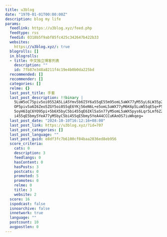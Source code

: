 ```yaml
---
title: u3blog
date: "1970-01-01T00:00:00Z"
description: blog my life
params:
  feedlink: https://u3blog.xyz/feed.php
  feedtype: rss
  feedid: 0318b5f9abf85fc425c342647b422b33
  websites:
    https://u3blog.xyz/: true
  blogrolls: []
  in_blogrolls:
  - title: 中文独立博客列表
    description: ""
    id: 7fb87e348a8211f4c19e4b0b0da225bd
  recommended: []
  recommender: []
  categories: []
  relme: {}
  last_post_title: 手套
  last_post_description: !!binary |
    5LuW5oC75piv5oi0552A5LiA5Ymv5b6I5Y6a55qE55m95omL5aWX77yM55yL6LW35p2l5Y
    OP5piv5a6I6Zeo5ZGY5oi055qE6YKj56eN6L+e5omL5aWX77yM6K6p5LuW55qE5q+P5Liq
    5oyH6IqC6YO95pi+5b6X5byC5bi455qE6IKl5aSn77yM5omL5aWX5pys6Lqr5Lmf6Z2e5b
    i455qE5bmy5YeA77yM5byC5bi455qE5bmy5YeA44CCCuKAnOS7iuWkqeg=
  last_post_date: "2024-10-10T16:12:16+08:00"
  last_post_link: https://u3blog.xyz/?id=707
  last_post_categories: []
  last_post_language: ""
  last_post_guid: e8df3fc7b6100cf04baa2036ed8eb956
  score_criteria:
    cats: 0
    description: 3
    feedlangs: 0
    hasContent: 0
    hasPosts: 3
    postcats: 0
    promoted: 5
    promotes: 0
    relme: 0
    title: 3
    website: 2
  score: 16
  ispodcast: false
  isnoarchive: false
  innetwork: true
  language: ""
  postcount: 10
  avgpostlen: 0
---
```

